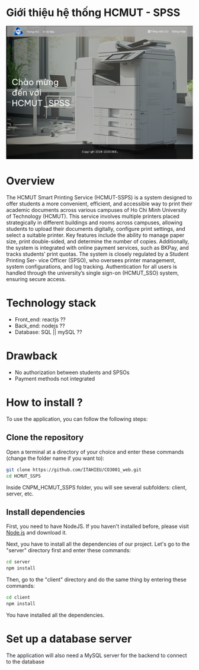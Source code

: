 # Giới thiệu hệ thống HCMUT - SPSS

![Giao diện chính hệ thống](images/gd1.png)

# Overview
The HCMUT Smart Printing Service (HCMUT-SSPS) is a system designed to offer students
a more convenient, efficient, and accessible way to print their academic documents across various
campuses of Ho Chi Minh University of Technology (HCMUT). This service involves multiple
printers placed strategically in different buildings and rooms across campuses, allowing students
to upload their documents digitally, configure print settings, and select a suitable printer. Key
features include the ability to manage paper size, print double-sided, and determine the number
of copies. Additionally, the system is integrated with online payment services, such as BKPay,
and tracks students’ print quotas. The system is closely regulated by a Student Printing Ser-
vice Officer (SPSO), who oversees printer management, system configurations, and log tracking.
Authentication for all users is handled through the university’s single sign-on (HCMUT_SSO)
system, ensuring secure access.

# Technology stack
- Front_end: reactjs ??
- Back_end: nodejs ??
- Database: SQL || mySQL ??

# Drawback
- No authorization between students and SPSOs
- Payment methods not integrated

# How to install ?
To use the application, you can follow the following steps:
## Clone the repository
Open a terminal at a directory of your choice and enter these commands (change the folder name if you want to):

```bash
git clone https://github.com/ITAHIEU/CO3001_web.git
cd HCMUT_SSPS
```

Inside CNPM_HCMUT_SSPS folder, you will see several subfolders: client, server, etc.

## Install dependencies
First, you need to have NodeJS. If you haven't installed before, please visit [Node.js](https://nodejs.org/) and download it.

Next, you have to install all the dependencies of our project. Let's go to the "server" directory first and enter these commands:


```bash
cd server
npm install
```

Then, go to the "client" directory and do the same thing by entering these commands:
```bash
cd client
npm install
```
You have installed all the dependencies.

# Set up a database server
The application will also need a MySQL server for the backend to connect to the database
